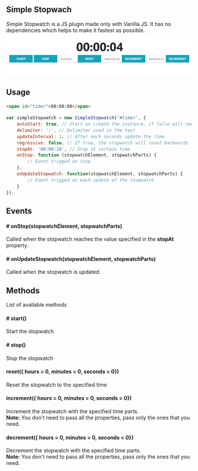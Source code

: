 ## Simple Stopwach
Simple Stopwatch is a JS plugin made only with Vanilla JS. It has no dependencies which helps to make it fastest as possible.  
![Simple Stopwatch example image](https://raw.githubusercontent.com/diegobarros0701/simple-stopwatch/master/docs/assets/images/example.PNG "Simple Stopwatch example")

## Usage
```html
<span id="timer">00:00:00</span>
```  

```javascript
var simpleStopwatch = new SimpleStopwatch('#timer', {
    autoStart: true, // Start on create the instance, if false will need to call the start() function
    delimiter: ':', // Delimiter used in the text
    updateInterval: 1, // After each seconds update the time
    regressive: false, // If true, the stopwatch will count backwards
    stopAt: '00:00:10', // Stop at certain time
    onStop: function (stopwatchElement, stopwatchParts) {
        // Event trigged on stop
    },
    onUpdateStopwatch: function(stopwatchElement, stopwatchParts) {
        // Event trigged on each update of the stopwatch
    }
});
```  

## Events

#### # onStop(stopwatchElement, stopwatchParts)  
Called when the stopwatch reaches the value specified in the **stopAt** property.

#### # onUpdateStopwatch(stopwatchElement, stopwatchParts)  
Called when the stopwatch is updated.

## Methods
List of available methods

#### # start()
Start the stopwatch

#### # stop()
Stop the stopwatch

#### reset({ hours = 0, minutes = 0, seconds = 0})
Reset the stopwatch to the specified time

#### increment({ hours = 0, minutes = 0, seconds = 0})
Increment the stopwatch with the specified time parts.  
**Note:** You don't need to pass all the properties, pass only the ones that you need.

#### decrement({ hours = 0, minutes = 0, seconds = 0})
Decrement the stopwatch with the specified time parts.  
**Note:** You don't need to pass all the properties, pass only the ones that you need.
